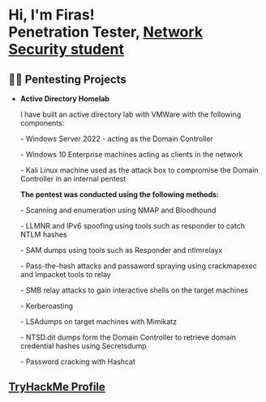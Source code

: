 <h1>Hi, I'm Firas! <br/><a>Penetration Tester</a>, <a href="https://www.linkedin.com/in/firas-moussa-a88a87226/">Network Security student</a></h1>

<h2>👨‍💻 Pentesting Projects</h2>

- <b>Active Directory Homelab</b>
  <p>I have built an active directory lab with VMWare with the following components:</p>
        <p> - Windows Server 2022 - acting as the Domain Controller</p>
        <p> - Windows 10 Enterprise machines acting as clients in the network</p>
        <p> - Kali Linux machine used as the attack box to compromise the Domain Controller in an internal pentest</p>
  <b> The pentest was conducted using the following methods:</b>
        <p> - Scanning and enumeration using NMAP and Bloodhound</p>
        <p> - LLMNR and IPv6 spoofing using tools such as responder to catch NTLM hashes</p>
        <p> - SAM dumps using tools such as Responder and ntlmrelayx</p>
        <p> - Pass-the-hash attacks and passaword spraying using crackmapexec and Impacket tools to relay </p>
        <p> - SMB relay attacks to gain interactive shells on the target machines </p>
        <p> - Kerberoasting</p>
        <p> - LSAdumps on target machines with Mimikatz</p>
        <p> - NTSD.dit dumps form the Domain Controller to retrieve domain credential hashes using Secretsdump</p>
        <p> - Password cracking with Hashcat</p>


<h2><a href="https://tryhackme.com/p/IamGr00t">TryHackMe Profile</a></h2>
        
